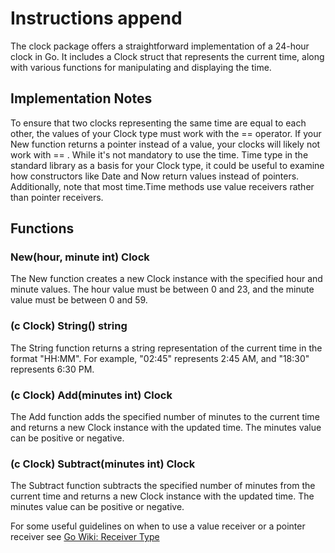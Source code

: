 # Instructions append

The  clock package offers a straightforward implementation of a 24-hour clock in Go. It includes a Clock struct that represents the current time, along with various functions for manipulating and displaying the time. 
 
## Implementation Notes 
To ensure that two clocks representing the same time are equal to each other, the values of your Clock type must work with the  ==  operator. If your New  function returns a pointer instead of a value, your clocks will likely not work with  == . 
While it's not mandatory to use the time. Time type in the standard library as a basis for your Clock type, it could be useful to examine how constructors like Date and Now return values instead of pointers. Additionally, note that most time.Time methods use value receivers rather than pointer receivers. 
 
## Functions 
### New(hour, minute int) Clock 
The  New  function creates a new Clock instance with the specified hour and minute values. The hour value must be between 0 and 23, and the minute value must be between 0 and 59. 
 
### (c Clock) String() string 
The  String function returns a string representation of the current time in the format "HH:MM". For example, "02:45" represents 2:45 AM, and "18:30" represents 6:30 PM. 
 
### (c Clock) Add(minutes int) Clock 
The  Add function adds the specified number of minutes to the current time and returns a new  Clock instance with the updated time. The minutes value can be positive or negative. 
 
### (c Clock) Subtract(minutes int) Clock 
The  Subtract function subtracts the specified number of minutes from the current time and returns a new  Clock instance with the updated time. The minutes value can be positive or negative.

For some useful guidelines on when to use a value receiver or a pointer
receiver see [Go Wiki: Receiver Type](https://github.com/golang/go/wiki/CodeReviewComments#receiver-type)
